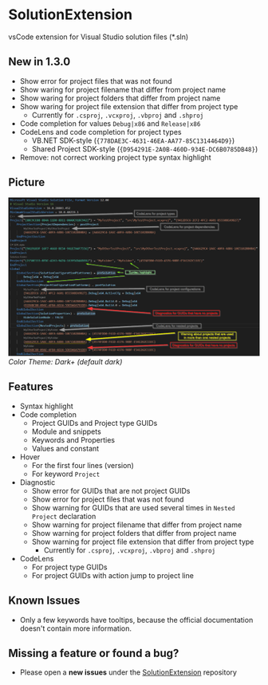 # SolutionExtension

vsCode extension for Visual Studio solution files (*.sln)

## New in 1.3.0

* Show error for project files that was not found
* Show waring for project filename that differ from project name
* Show waring for project folders that differ from project name
* Show waring for project file extension that differ from project type
  * Currently for `.csproj`, `.vcxproj`, `.vbproj` and `.shproj`
* Code completion for values `Debug|x86` and `Release|x86`
* CodeLens and code completion for project types
  * VB.NET SDK-style (`{778DAE3C-4631-46EA-AA77-85C1314464D9}`)
  * Shared Project SDK-style (`{D954291E-2A0B-460D-934E-DC6B0785DB48}`)
* Remove: not correct working project type syntax highlight

## Picture

![picture](https://raw.githubusercontent.com/TobiasSekan/SolutionExtension/main/docs/readme.png)
_Color Theme: Dark+ (default dark)_

## Features

* Syntax highlight
* Code completion
  * Project GUIDs and Project type GUIDs
  * Module and snippets
  * Keywords and Properties
  * Values and constant
* Hover
  * For the first four lines (version)
  * For keyword `Project`
* Diagnostic
  * Show error for GUIDs that are not project GUIDs
  * Show error for project files that was not found
  * Show warning for GUIDs that are used several times in `Nested Project` declaration
  * Show warning for project filename that differ from project name
  * Show warning for project folders that differ from project name
  * Show warning for project file extension that differ from project type
    * Currently for `.csproj`, `.vcxproj`, `.vbproj` and `.shproj`
* CodeLens
  * For project type GUIDs
  * For project GUIDs with action jump to project line

## Known Issues

* Only a few keywords have tooltips, because the official documentation doesn't contain more information.

## Missing a feature or found a bug?

* Please open a **new issues** under the [SolutionExtension](https://github.com/TobiasSekan/SolutionExtension/issues) repository
